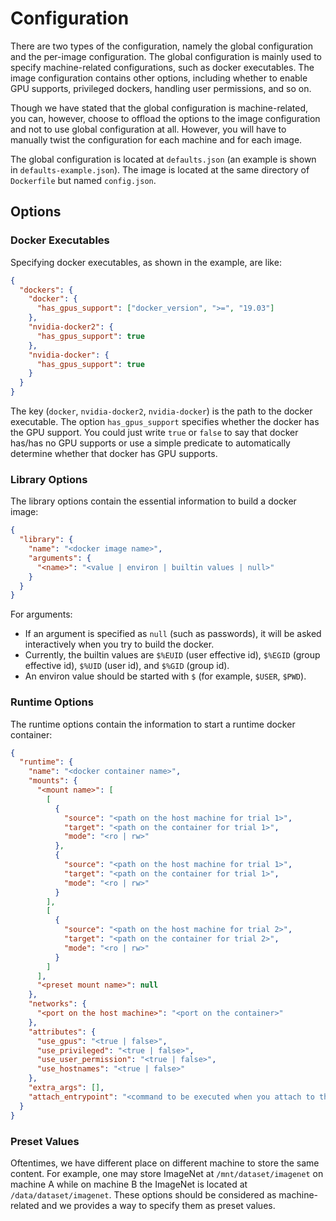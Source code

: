 # Configuration

There are two types of the configuration, namely the global configuration and the per-image configuration. The global configuration is mainly used to specify machine-related configurations, such as docker executables. The image configuration contains other options, including whether to enable GPU supports, privileged dockers, handling user permissions, and so on. 

Though we have stated that the global configuration is machine-related, you can, however, choose to offload the options to the image configuration and not to use global configuration at all. However, you will have to manually twist the configuration for each machine and for each image.

The global configuration is located at `defaults.json` (an example is shown in `defaults-example.json`). The image is located at the same directory of `Dockerfile` but named `config.json`.      

## Options

### Docker Executables

Specifying docker executables, as shown in the example, are like:

```json
{
  "dockers": {
    "docker": {
      "has_gpus_support": ["docker_version", ">=", "19.03"]
    },
    "nvidia-docker2": {
      "has_gpus_support": true
    },
    "nvidia-docker": {
      "has_gpus_support": true
    }
  }
}
```

The key (`docker`, `nvidia-docker2`, `nvidia-docker`) is the path to the docker executable. The option `has_gpus_support` specifies whether the docker has the GPU support. You could just write `true` or `false` to say that docker has/has no GPU supports or use a simple predicate to automatically determine whether that docker has GPU supports. 

### Library Options

The library options contain the essential information to build a docker image:

```json
{
  "library": {
    "name": "<docker image name>",
    "arguments": {
      "<name>": "<value | environ | builtin values | null>" 
    }
  }
}
```

For arguments:

- If an argument is specified as `null` (such as passwords), it will be asked interactively when you try to build the docker. 
- Currently, the builtin values are `$%EUID` (user effective id), `$%EGID` (group effective id), `$%UID` (user id), and `$%GID` (group id).
- An environ value should be started with `$` (for example, `$USER`, `$PWD`). 

### Runtime Options

The runtime options contain the information to start a runtime docker container:

```json
{
  "runtime": {
    "name": "<docker container name>",
    "mounts": {
      "<mount name>": [
        [
          {
            "source": "<path on the host machine for trial 1>",
            "target": "<path on the container for trial 1>",
            "mode": "<ro | rw>"
          },
          {
            "source": "<path on the host machine for trial 1>",
            "target": "<path on the container for trial 1>",
            "mode": "<ro | rw>"
          }
        ],
        [          
          {
            "source": "<path on the host machine for trial 2>",
            "target": "<path on the container for trial 2>",
            "mode": "<ro | rw>"
          }
        ]
      ],
      "<preset mount name>": null
    },
    "networks": {
      "<port on the host machine>": "<port on the container>"
    },
    "attributes": {
      "use_gpus": "<true | false>",
      "use_privileged": "<true | false>",
      "use_user_permission": "<true | false>",
      "use_hostnames": "<true | false>"
    },
    "extra_args": [],
    "attach_entrypoint": "<command to be executed when you attach to the container>"
  }
}
```

### Preset Values

Oftentimes, we have different place on different machine to store the same content. For example, one may store ImageNet at `/mnt/dataset/imagenet` on machine A while on machine B the ImageNet is located at `/data/dataset/imagenet`. These options should be considered as machine-related and we provides a way to specify them as preset values.
